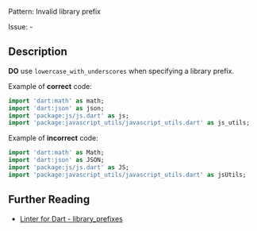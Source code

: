 Pattern: Invalid library prefix

Issue: -

## Description

**DO** use `lowercase_with_underscores` when specifying a library prefix.

Example of **correct** code:
```dart
import 'dart:math' as math;
import 'dart:json' as json;
import 'package:js/js.dart' as js;
import 'package:javascript_utils/javascript_utils.dart' as js_utils;
```

Example of **incorrect** code:
```dart
import 'dart:math' as Math;
import 'dart:json' as JSON;
import 'package:js/js.dart' as JS;
import 'package:javascript_utils/javascript_utils.dart' as jsUtils;
```

## Further Reading

* [Linter for Dart - library_prefixes](https://dart-lang.github.io/linter/lints/library_prefixes.html)